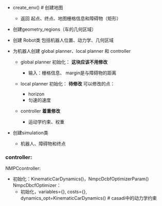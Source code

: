 
- create_env() # 创建地图
  - 返回 起点、终点、地图栅格信息和障碍物（矩形）

- 创建geometry_regions（车的几何区域）

- 创建 Robot类 包括机器人位置、动力学、几何区域

- 为机器人创建 global planner、local planner 和 controller
    - global planner 初始化：  **这块应该不用修改**
      - 输入：栅格信息、 margin是与障碍物的距离
  
    - local planner 初始化： **待修改**
      可以修改的点：
      - horizon
      - 匀速的速度
    
    - controller  **着重修改**
      - 运动学约束、权重

- 创建simulation类
  - 机器人、障碍物和终点



### controller:

NMPCcontroller:
  - 初始化：KinematicCarDynamics()，NmpcDcbfOptimizerParam()
  NmpcDbcfOptimizer：
    - 初始化，variables={}, costs={}, dynamics_opt=KinematicCarDynamics() # casadi中的动力学约束

    